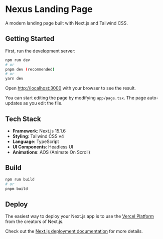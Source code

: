 # Nexus Landing Page

A modern landing page built with Next.js and Tailwind CSS.

## Getting Started

First, run the development server:

```bash
npm run dev
# or
pnpm dev (recommended)
# or
yarn dev
```

Open [http://localhost:3000](http://localhost:3000) with your browser to see the result.

You can start editing the page by modifying `app/page.tsx`. The page auto-updates as you edit the file.

## Tech Stack

- **Framework**: Next.js 15.1.6
- **Styling**: Tailwind CSS v4
- **Language**: TypeScript
- **UI Components**: Headless UI
- **Animations**: AOS (Animate On Scroll)

## Build

```bash
npm run build
# or
pnpm build
```

## Deploy

The easiest way to deploy your Next.js app is to use the [Vercel Platform](https://vercel.com/new?utm_medium=default-template&filter=next.js&utm_source=create-next-app&utm_campaign=create-next-app-readme) from the creators of Next.js.

Check out the [Next.js deployment documentation](https://nextjs.org/docs/deployment) for more details.
